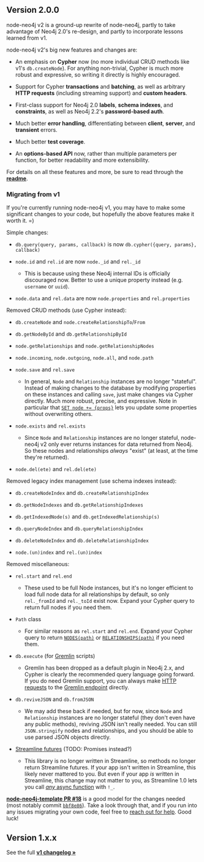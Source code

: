 ## Version 2.0.0

node-neo4j v2 is a ground-up rewrite of node-neo4j, partly to take advantage of Neo4j 2.0's re-design, and partly to incorporate lessons learned from v1.

node-neo4j v2's big new features and changes are:

- An emphasis on **Cypher** now (no more individual CRUD methods like v1's `db.createNode`). For anything non-trivial, Cypher is much more robust and expressive, so writing it directly is highly encouraged.

- Support for Cypher **transactions** and **batching**, as well as arbitrary **HTTP requests** (including streaming support) and **custom headers**.

- First-class support for Neo4j 2.0 **labels**, **schema indexes**, and **constraints**, as well as Neo4j 2.2's **password-based auth**.

- Much better **error handling**, differentiating between **client**, **server**, and **transient** errors.

- Much better **test coverage**.

- An **options-based API** now, rather than multiple parameters per function, for better readability and more extensibility.

For details on all these features and more, be sure to read through the **[readme](./README.md)**.

### Migrating from v1

If you're currently running node-neo4j v1, you may have to make some significant changes to your code, but hopefully the above features make it worth it. =)

Simple changes:

- `db.query(query, params, callback)` is now `db.cypher({query, params}, callback)`

- `node.id` and `rel.id` are now `node._id` and `rel._id`

    - This is because using these Neo4j internal IDs is officially discouraged now. Better to use a unique property instead (e.g. `username` or `uuid`).

- `node.data` and `rel.data` are now `node.properties` and `rel.properties`

Removed CRUD methods (use Cypher instead):

- `db.createNode` and `node.createRelationshipTo`/`From`

- `db.getNodeById` and `db.getRelationshipById`

- `node.getRelationships` and `node.getRelationshipNodes`

- `node.incoming`, `node.outgoing`, `node.all`, and `node.path`

- `node.save` and `rel.save`

    - In general, `Node` and `Relationship` instances are no longer "stateful". Instead of making changes to the database by modifying properties on these instances and calling `save`, just make changes via Cypher directly. Much more robust, precise, and expressive. Note in particular that [`SET node += {props}`](http://neo4j.com/docs/stable/query-set.html#set-adding-properties-from-maps) lets you update some properties without overwriting others.

- `node.exists` and `rel.exists`

    - Since `Node` and `Relationship` instances are no longer stateful, node-neo4j v2 only ever returns instances for data returned from Neo4j. So these nodes and relationships _always_ "exist" (at least, at the time they're returned).

- `node.del(ete)` and `rel.del(ete)`

Removed legacy index management (use schema indexes instead):

- `db.createNodeIndex` and `db.createRelationshipIndex`

- `db.getNodeIndexes` and `db.getRelationshipIndexes`

- `db.getIndexedNode(s)` and `db.getIndexedRelationship(s)`

- `db.queryNodeIndex` and `db.queryRelationshipIndex`

- `db.deleteNodeIndex` and `db.deleteRelationshipIndex`

- `node.(un)index` and `rel.(un)index`

Removed miscellaneous:

- `rel.start` and `rel.end`

    - These used to be full Node instances, but it's no longer efficient to load full node data for all relationships by default, so only `rel._fromId` and `rel._toId` exist now. Expand your Cypher query to return full nodes if you need them.

- `Path` class

    - For similar reasons as `rel.start` and `rel.end`. Expand your Cypher query to return [`NODES(path)`](http://neo4j.com/docs/stable/query-functions-collection.html#functions-nodes) or [`RELATIONSHIPS(path)`](http://neo4j.com/docs/stable/query-functions-collection.html#functions-relationships) if you need them.

- `db.execute` (for [Gremlin](http://gremlin.tinkerpop.com/) scripts)

    - Gremlin has been dropped as a default plugin in Neo4j 2.x, and Cypher is clearly the recommended query language going forward. If you do need Gremlin support, you can always make [HTTP requests](./README.md#http--plugins) to the [Gremlin endpoint](https://github.com/thinkaurelius/neo4j-gremlin-plugin) directly.

- `db.reviveJSON` and `db.fromJSON`

    - We may add these back if needed, but for now, since `Node` and `Relationship` instances are no longer stateful (they don't even have any public methods), reviving JSON isn't really needed. You can still `JSON.stringify` nodes and relationships, and you should be able to use parsed JSON objects directly.

- [Streamline futures](https://github.com/Sage/streamlinejs#futures) (TODO: Promises instead?)

    - This library is no longer written in Streamline, so methods no longer return Streamline futures. If your app isn't written in Streamline, this likely never mattered to you. But even if your app _is_ written in Streamline, this change may not matter to you, as Streamline 1.0 lets you call [_any_ async function](https://github.com/Sage/streamlinejs/issues/181) with `!_`.

**[node-neo4j-template PR #18](https://github.com/aseemk/node-neo4j-template/pull/18)** is a good model for the changes needed (most notably commit [`bbf8e86`](https://github.com/aseemk/node-neo4j-template/pull/18/commits/bbf8e865d99888bdfeed86c61ea5f5f6ad611981)). Take a look through that, and if you run into any issues migrating your own code, feel free to [reach out for help](./README.md#help). Good luck!


## Version 1.x.x

See the full **[v1 changelog »](https://github.com/thingdom/node-neo4j/blob/v1/CHANGELOG.md)**
